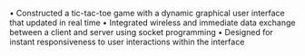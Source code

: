 • Constructed a tic-tac-toe game with a dynamic graphical user interface that updated in real time
• Integrated wireless and immediate data exchange between a client and server using socket programming
• Designed for instant responsiveness to user interactions within the interface
